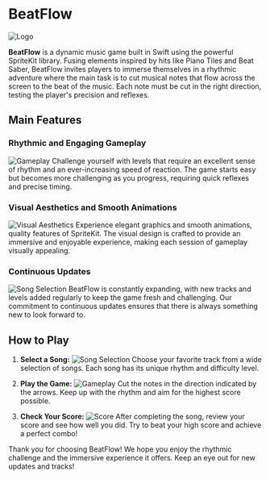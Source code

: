 # BeatFlow

![Logo](path/to/Unknown-3-300x300.png)

**BeatFlow** is a dynamic music game built in Swift using the powerful SpriteKit library. Fusing elements inspired by hits like Piano Tiles and Beat Saber, BeatFlow invites players to immerse themselves in a rhythmic adventure where the main task is to cut musical notes that flow across the screen to the beat of the music. Each note must be cut in the right direction, testing the player's precision and reflexes.

## Main Features

### Rhythmic and Engaging Gameplay
![Gameplay](path/to/Screenshot-2023-12-18-at-16.04.30.png)
Challenge yourself with levels that require an excellent sense of rhythm and an ever-increasing speed of reaction. The game starts easy but becomes more challenging as you progress, requiring quick reflexes and precise timing.

### Visual Aesthetics and Smooth Animations
![Visual Aesthetics](path/to/Screenshot-2023-12-18-at-16.04.07.png)
Experience elegant graphics and smooth animations, quality features of SpriteKit. The visual design is crafted to provide an immersive and enjoyable experience, making each session of gameplay visually appealing.

### Continuous Updates
![Song Selection](path/to/Screenshot-2023-12-18-at-16.04.44.png)
BeatFlow is constantly expanding, with new tracks and levels added regularly to keep the game fresh and challenging. Our commitment to continuous updates ensures that there is always something new to look forward to.

## How to Play

1. **Select a Song:**
   ![Song Selection](path/to/Screenshot-2023-12-18-at-16.03.58.png)
   Choose your favorite track from a wide selection of songs. Each song has its unique rhythm and difficulty level.

2. **Play the Game:**
   ![Gameplay](path/to/Screenshot-2023-12-18-at-16.04.30.png)
   Cut the notes in the direction indicated by the arrows. Keep up with the rhythm and aim for the highest score possible.

3. **Check Your Score:**
   ![Score](path/to/Screenshot-2023-12-18-at-16.04.44.png)
   After completing the song, review your score and see how well you did. Try to beat your high score and achieve a perfect combo!

Thank you for choosing BeatFlow! We hope you enjoy the rhythmic challenge and the immersive experience it offers. Keep an eye out for new updates and tracks!
